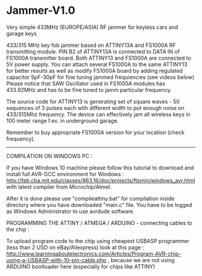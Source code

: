 # Jammer-V1.0
Very simple 433MHz (EUROPE/ASIA) RF jammer for keyless cars and garage keys

433/315 MHz key fob jammer based on ATTINY13A and FS1000A RF transmitting module. 
PIN B2 of ATTINY13A is connected to DATA IN of FS1000A transmitter board.
Both ATTINY13 and FS1000A are connected to 5V power supply.  You can attach several FS1000A to the same ATTINY13 for better results as well as modify FS1000A board by adding regulated capacitor 5pF-30pF for fine tuning jammed frequiencies (see videos below)
Please notice that SAW Oscillator used in FS1000A modules has 433.92MHz and has to be fine tuned to jamm particular frequency.

The source code for ATTINY13 is generating set of square waves - 50 sequences of 3 pulses each with different width to put enough noise on 433/315Mhz frequency. The device can effectively jam all wireless keys in 100 meter range f.ex. in underground garage.

Remember to buy appropriate FS1000A version for your location (check frequency).

-------------------------------------------------------------------------------------------------------------------------------

COMPILATION ON WINDOWS PC :

If you have Windows 10 machine please follow this tutorial to download and install full AVR-GCC environment for Windows : http://fab.cba.mit.edu/classes/863.16/doc/projects/ftsmin/windows_avr.html with latest compiler from Microchip/Atmel.

After it is done please use "compileattiny.bat"  for compilation inside directory where you have downloaded "main.c" file. You have to be logged as Windows Administrator to use avrdude software.

PROGRAMMING THE ATTINY / ATMEGA / ARDUINO - connecting cables to the chip :

To upload program code to the chip using cheapest USBASP programmer (less than 2 USD on eBay/Aliexpress) look at this page : http://www.learningaboutelectronics.com/Articles/Program-AVR-chip-using-a-USBASP-with-10-pin-cable.php , because we are not using ARDUINO bootloader here (especially for chips like ATTINY)
